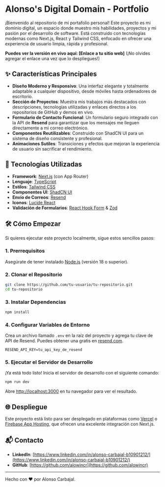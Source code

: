 # Alonso's Digital Domain - Portfolio

¡Bienvenido al repositorio de mi portafolio personal! Este proyecto es mi dominio digital, un espacio donde muestro mis habilidades, proyectos y mi pasión por el desarrollo de software. Está construido con tecnologías modernas como Next.js, React y Tailwind CSS, enfocado en ofrecer una experiencia de usuario limpia, rápida y profesional.

**Puedes ver la versión en vivo aquí: [Enlace a tu sitio web]** (¡No olvides agregar el enlace una vez que lo despliegues!)

## ✨ Características Principales

- **Diseño Moderno y Responsivo**: Una interfaz elegante y totalmente adaptable a cualquier dispositivo, desde móviles hasta ordenadores de escritorio.
- **Sección de Proyectos**: Muestra mis trabajos más destacados con descripciones, tecnologías utilizadas y enlaces directos a los repositorios de GitHub y demos en vivo.
- **Formulario de Contacto Funcional**: Un formulario seguro integrado con la API de **Resend** para garantizar que los mensajes me lleguen directamente a mi correo electrónico.
- **Componentes Reutilizables**: Construido con ShadCN UI para un sistema de diseño consistente y profesional.
- **Animaciones Sutiles**: Transiciones y efectos que mejoran la experiencia de usuario sin sacrificar el rendimiento.

## 🚀 Tecnologías Utilizadas

- **Framework**: [Next.js](https://nextjs.org/) (con App Router)
- **Lenguaje**: [TypeScript](https://www.typescriptlang.org/)
- **Estilos**: [Tailwind CSS](https://tailwindcss.com/)
- **Componentes UI**: [ShadCN UI](https://ui.shadcn.com/)
- **Envío de Correos**: [Resend](https://resend.com/)
- **Iconos**: [Lucide React](https://lucide.dev/)
- **Validación de Formularios**: [React Hook Form](https://react-hook-form.com/) & [Zod](https://zod.dev/)

## 🛠️ Cómo Empezar

Si quieres ejecutar este proyecto localmente, sigue estos sencillos pasos:

### **1. Prerrequisitos**

Asegúrate de tener instalado [Node.js](https://nodejs.org/) (versión 18 o superior).

### **2. Clonar el Repositorio**

```bash
git clone https://github.com/tu-usuario/tu-repositorio.git
cd tu-repositorio
```

### **3. Instalar Dependencias**

```bash
npm install
```

### **4. Configurar Variables de Entorno**

Crea un archivo llamado `.env` en la raíz del proyecto y agrega tu clave de API de Resend. Puedes obtener una gratis en [resend.com](https://resend.com).

```env
RESEND_API_KEY=tu_api_key_de_resend
```

### **5. Ejecutar el Servidor de Desarrollo**

¡Ya está todo listo! Inicia el servidor de desarrollo con el siguiente comando:

```bash
npm run dev
```

Abre [http://localhost:3000](http://localhost:3000) en tu navegador para ver el resultado.

## 🌐 Despliegue

Este proyecto está listo para ser desplegado en plataformas como [Vercel](https://vercel.com/) o [Firebase App Hosting](https://firebase.google.com/docs/hosting), que ofrecen una excelente integración con Next.js.

## 📬 Contacto

- **LinkedIn**: [https://www.linkedin.com/in/alonso-carbajal-b10901212/](https://www.linkedin.com/in/alonso-carbajal-b10901212/)
- **GitHub**: [https://github.com/alowincr](https://github.com/alowincr)

---

Hecho con ❤️ por Alonso Carbajal.
